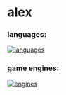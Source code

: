# alex

### languages:
[![languages](https://skillicons.dev/icons?i=lua,js,html,css)](https://skillicons.dev)

### game engines:
[![engines](https://skillicons.dev/icons?i=robloxstudio,unreal)](https://skillicons.dev)
